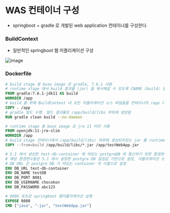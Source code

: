 # WAS 컨테이너 구성
* springboot + gradle 로 개발된 web application 컨테이너를 구성한다.

### BuildContext
* 일반적인 springboot 웹 어플리케이션 구성

![image](https://github.com/user-attachments/assets/94b0d73f-6e30-4880-8ebd-f3849a6d35b2)

### Dockerfile

```dockerfile
# build stage 용 base image 로 gradle, 7.6.1 사용
# runtime stage 에서 build 결과물 (jar) 을 복사해갈 수 있도록 CNAME (build) 설정
FROM gradle:7.6.1-jdk11 AS build
WORKDIR /app
# build 를 위해 BuildContext 내 모든 어플리케이션 소스 파일들을 컨테이너의 /app 디렉토리로 복사
COPY . /app
# gradle 빌드 수행. 빌드 결과물은 /app/build/libs 하위에 생성됨
RUN gradle clean build --no-daemon

# runtime stage 용 base image 로 jre 11 버전 사용
FROM openjdk:11-jre-slim
WORKDIR /app
# build stage 컨테이너에서 /app/build/libs/ 하위에 생성되어있는 jar 를 runtime stage 컨테이너의 /app 하위로 복사 
COPY --from=build /app/build/libs/*.jar /app/testWebApp.jar

# 5.1 에서 생성한 test-db-container 에 떠있는 postgreDB 와 통신하기 위한 환경변수들
# 해당 환경변수들은 5.1 에서 설정한 postgre DB 설정값 기반으로 설정, 어플리케이션 소스의 application.properties 에서 jdbc 속성값으로 사요됨
# DB URL 은 postgre DB 가 떠있는 container 의 이름으로 설정
ENV DB_URL test-db-container
ENV DB_NAME testDB
ENV DB_PORT 8081
ENV DB_USERNAME chocokon
ENV DB_PASSWORD abc123

# 8080 포트로 springboot 웹어플리케이션 실행
EXPOSE 8080
CMD ["java", "-jar", "testWebApp.jar"]
```
